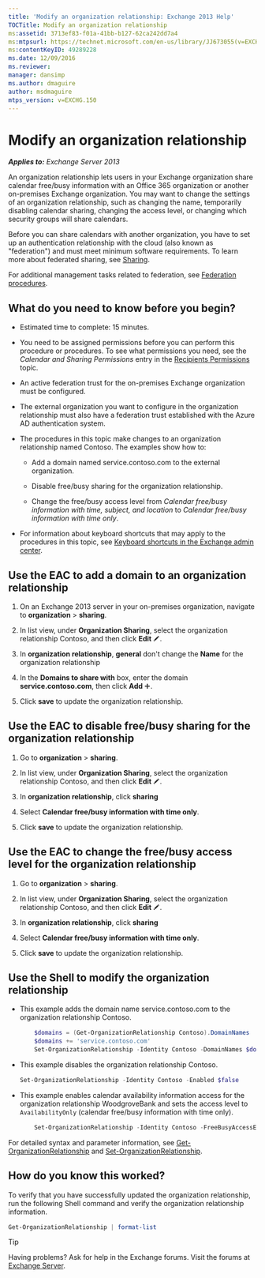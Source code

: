 ```yaml
---
title: 'Modify an organization relationship: Exchange 2013 Help'
TOCTitle: Modify an organization relationship
ms:assetid: 3713ef83-f01a-41bb-b127-62ca242dd7a4
ms:mtpsurl: https://technet.microsoft.com/en-us/library/JJ673055(v=EXCHG.150)
ms:contentKeyID: 49289228
ms.date: 12/09/2016
ms.reviewer: 
manager: dansimp
ms.author: dmaguire
author: msdmaguire
mtps_version: v=EXCHG.150
---
```


# Modify an organization relationship

_**Applies to:** Exchange Server 2013_

An organization relationship lets users in your Exchange organization share calendar free/busy information with an Office 365 organization or another on-premises Exchange organization. You may want to change the settings of an organization relationship, such as changing the name, temporarily disabling calendar sharing, changing the access level, or changing which security groups will share calendars.

Before you can share calendars with another organization, you have to set up an authentication relationship with the cloud (also known as "federation") and must meet minimum software requirements. To learn more about federated sharing, see [Sharing](sharing-exchange-2013-help.md).

For additional management tasks related to federation, see [Federation procedures](federation-procedures-exchange-2013-help.md).

## What do you need to know before you begin?

  - Estimated time to complete: 15 minutes.

  - You need to be assigned permissions before you can perform this procedure or procedures. To see what permissions you need, see the *Calendar and Sharing Permissions* entry in the [Recipients Permissions](recipients-permissions-exchange-2013-help.md) topic.

  - An active federation trust for the on-premises Exchange organization must be configured.

  - The external organization you want to configure in the organization relationship must also have a federation trust established with the Azure AD authentication system.

  - The procedures in this topic make changes to an organization relationship named Contoso. The examples show how to:

      - Add a domain named service.contoso.com to the external organization.

      - Disable free/busy sharing for the organization relationship.

      - Change the free/busy access level from *Calendar free/busy information with time, subject, and location* to *Calendar free/busy information with time only*.

  - For information about keyboard shortcuts that may apply to the procedures in this topic, see [Keyboard shortcuts in the Exchange admin center](keyboard-shortcuts-in-the-exchange-admin-center-2013-help.md).

## Use the EAC to add a domain to an organization relationship

1. On an Exchange 2013 server in your on-premises organization, navigate to **organization** \> **sharing**.

2. In list view, under **Organization Sharing**, select the organization relationship Contoso, and then click **Edit** ![Edit icon](images/JJ218640.6f53ccb2-1f13-4c02-bea0-30690e6ea71d(EXCHG.150).gif "Edit icon").

3. In **organization relationship**, **general** don't change the **Name** for the organization relationship

4. In the **Domains to share with** box, enter the domain **service.contoso.com**, then click **Add** ![Add Icon](images/JJ218640.c1e75329-d6d7-4073-a27d-498590bbb558(EXCHG.150).gif "Add Icon").

5. Click **save** to update the organization relationship.

## Use the EAC to disable free/busy sharing for the organization relationship

1. Go to **organization** \> **sharing**.

2. In list view, under **Organization Sharing**, select the organization relationship Contoso, and then click **Edit** ![Edit icon](images/JJ218640.6f53ccb2-1f13-4c02-bea0-30690e6ea71d(EXCHG.150).gif "Edit icon").

3. In **organization relationship**, click **sharing**

4. Select **Calendar free/busy information with time only**.

5. Click **save** to update the organization relationship.

## Use the EAC to change the free/busy access level for the organization relationship

1. Go to **organization** \> **sharing**.

2. In list view, under **Organization Sharing**, select the organization relationship Contoso, and then click **Edit** ![Edit icon](images/JJ218640.6f53ccb2-1f13-4c02-bea0-30690e6ea71d(EXCHG.150).gif "Edit icon").

3. In **organization relationship**, click **sharing**

4. Select **Calendar free/busy information with time only**.

5. Click **save** to update the organization relationship.

## Use the Shell to modify the organization relationship

  - This example adds the domain name service.contoso.com to the organization relationship Contoso.

    ```powershell
        $domains = (Get-OrganizationRelationship Contoso).DomainNames
        $domains += 'service.contoso.com'
        Set-OrganizationRelationship -Identity Contoso -DomainNames $domains
    ```

  - This example disables the organization relationship Contoso.

    ```powershell
    Set-OrganizationRelationship -Identity Contoso -Enabled $false
    ```

  - This example enables calendar availability information access for the organization relationship WoodgroveBank and sets the access level to `AvailabilityOnly` (calendar free/busy information with time only).

    ```powershell
        Set-OrganizationRelationship -Identity Contoso -FreeBusyAccessEnabled $true -FreeBusyAccessLevel AvailabilityOnly
    ```

For detailed syntax and parameter information, see [Get-OrganizationRelationship](https://technet.microsoft.com/en-us/library/ee332343\(v=exchg.150\)) and [Set-OrganizationRelationship](https://technet.microsoft.com/en-us/library/ee332326\(v=exchg.150\)).

## How do you know this worked?

To verify that you have successfully updated the organization relationship, run the following Shell command and verify the organization relationship information.

```powershell
Get-OrganizationRelationship | format-list
```

> [!TIP]
> Having problems? Ask for help in the Exchange forums. Visit the forums at [Exchange Server](https://go.microsoft.com/fwlink/p/?linkid=60612).
